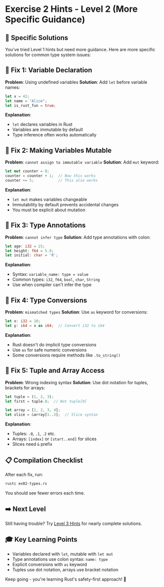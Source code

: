# Exercise 2 Hints - Level 2 (More Specific Guidance)

## 🎯 Specific Solutions

You've tried Level 1 hints but need more guidance. Here are more specific solutions for common type system issues:

## 🔧 Fix 1: Variable Declaration

**Problem**: Using undefined variables
**Solution**: Add `let` before variable names:
```rust
let x = 42;
let name = "Alice";
let is_rust_fun = true;
```

**Explanation**: 
- `let` declares variables in Rust
- Variables are immutable by default
- Type inference often works automatically

## 🔧 Fix 2: Making Variables Mutable

**Problem**: `cannot assign to immutable variable`
**Solution**: Add `mut` keyword:
```rust
let mut counter = 0;
counter = counter + 1;  // Now this works
counter += 5;           // This also works
```

**Explanation**:
- `let mut` makes variables changeable
- Immutability by default prevents accidental changes
- You must be explicit about mutation

## 🔧 Fix 3: Type Annotations

**Problem**: `cannot infer type`
**Solution**: Add type annotations with colon:
```rust
let age: i32 = 25;
let height: f64 = 5.9;
let initial: char = 'R';
```

**Explanation**:
- Syntax: `variable_name: type = value`
- Common types: `i32`, `f64`, `bool`, `char`, `String`
- Use when compiler can't infer the type

## 🔧 Fix 4: Type Conversions

**Problem**: `mismatched types`
**Solution**: Use `as` keyword for conversions:
```rust
let x: i32 = 10;
let y: i64 = x as i64;  // Convert i32 to i64
```

**Explanation**:
- Rust doesn't do implicit type conversions
- Use `as` for safe numeric conversions
- Some conversions require methods like `.to_string()`

## 🔧 Fix 5: Tuple and Array Access

**Problem**: Wrong indexing syntax
**Solution**: Use dot notation for tuples, brackets for arrays:
```rust
let tuple = (1, 2, 3);
let first = tuple.0;  // Not tuple[0]

let array = [1, 2, 3, 4];
let slice = &array[1..3];  // Slice syntax
```

**Explanation**:
- Tuples: `.0`, `.1`, `.2` etc.
- Arrays: `[index]` or `[start..end]` for slices
- Slices need `&` prefix

## 📋 Compilation Checklist

After each fix, run:
```bash
rustc ex02-types.rs
```

You should see fewer errors each time.

## ➡️ Next Level

Still having trouble? Try [Level 3 Hints](ex02-level3.md) for nearly complete solutions.

## 🎓 Key Learning Points

- Variables declared with `let`, mutable with `let mut`
- Type annotations use colon syntax: `name: type`
- Explicit conversions with `as` keyword
- Tuples use dot notation, arrays use bracket notation

Keep going - you're learning Rust's safety-first approach! 🦀
